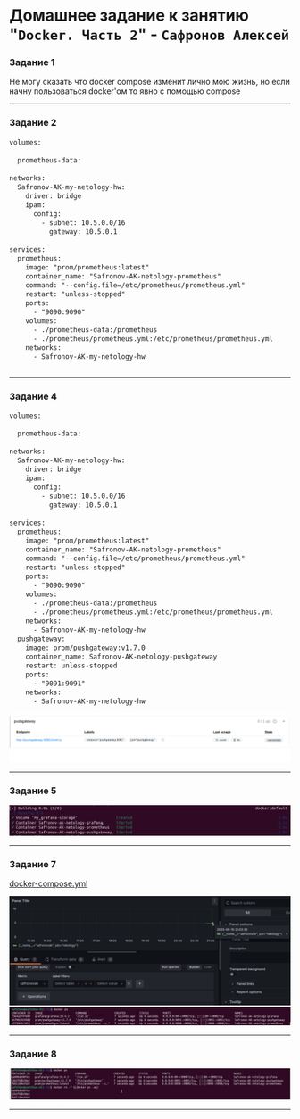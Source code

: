 # Домашнее задание к занятию "`Docker. Часть 2`" - `Сафронов Алексей`


### Задание 1

Не могу сказать что docker compose изменит лично мою жизнь, но если начну пользоваться docker'ом то явно с помощью compose

---

### Задание 2
```
volumes:

  prometheus-data:

networks:
  Safronov-AK-my-netology-hw:
    driver: bridge
    ipam:
      config:
        - subnet: 10.5.0.0/16
          gateway: 10.5.0.1

services:
  prometheus:
    image: "prom/prometheus:latest"
    container_name: "Safronov-AK-netology-prometheus"
    command: "--config.file=/etc/prometheus/prometheus.yml"
    restart: "unless-stopped"
    ports:
      - "9090:9090" 
    volumes:
      - ./prometheus-data:/prometheus 
      - ./prometheus/prometheus.yml:/etc/prometheus/prometheus.yml 
    networks:
      - Safronov-AK-my-netology-hw


```


---

### Задание 4

```
volumes:

  prometheus-data:

networks:
  Safronov-AK-my-netology-hw:
    driver: bridge
    ipam:
      config:
        - subnet: 10.5.0.0/16
          gateway: 10.5.0.1

services:
  prometheus:
    image: "prom/prometheus:latest"
    container_name: "Safronov-AK-netology-prometheus"
    command: "--config.file=/etc/prometheus/prometheus.yml"
    restart: "unless-stopped"
    ports:
      - "9090:9090" 
    volumes:
      - ./prometheus-data:/prometheus 
      - ./prometheus/prometheus.yml:/etc/prometheus/prometheus.yml 
    networks:
      - Safronov-AK-my-netology-hw
  pushgateway:
    image: prom/pushgateway:v1.7.0
    container_name: Safronov-AK-netology-pushgateway
    restart: unless-stopped
    ports:
      - "9091:9091" 
    networks:
      - Safronov-AK-my-netology-hw
```
![1](img/1.png)


---

### Задание 5

![1](img/2.png)


---

### Задание 7

[docker-compose.yml](https://github.com/Safalkon/hw6.04/blob/main/docker-compose.yml)


![1](img/3.png)
![1](img/4.png)

---

### Задание 8

![1](img/5.png)

---
